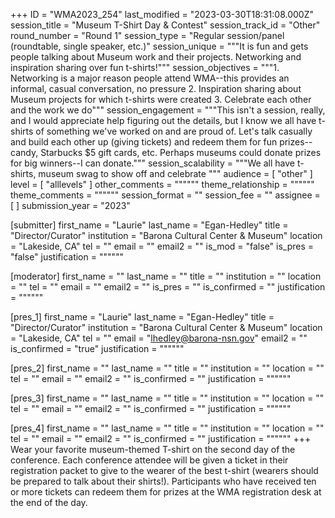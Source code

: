 +++
ID = "WMA2023_254"
last_modified = "2023-03-30T18:31:08.000Z"
session_title = "Museum T-Shirt Day & Contest"
session_track_id = "Other"
round_number = "Round 1"
session_type = "Regular session/panel (roundtable, single speaker, etc.)"
session_unique = """It is fun and gets people talking about Museum work and their projects.  Networking and inspiration sharing over fun t-shirts!"""
session_objectives = """1. Networking is a major reason people attend WMA--this provides an informal,  casual conversation, no pressure
2. Inspiration sharing about Museum projects for which t-shirts were created
3. Celebrate each other and the work we do"""
session_engagement = """This isn't a session, really, and I would appreciate help figuring out the details, but I know we all have t-shirts of something we've worked on and are proud of.  Let's talk casually and build each other up (giving tickets) and redeem them for fun prizes--candy, Starbucks $5 gift cards, etc.  Perhaps museums could donate prizes for big winners--I can donate."""
session_scalability = """We all have t-shirts, museum swag to show off and celebrate
"""
audience = [ "other" ]
level = [ "alllevels" ]
other_comments = """"""
theme_relationship = """"""
theme_comments = """"""
session_format = ""
session_fee = ""
assignee = [  ]
submission_year = "2023"

[submitter]
first_name = "Laurie"
last_name = "Egan-Hedley"
title = "Director/Curator"
institution = "Barona Cultural Center & Museum"
location = "Lakeside, CA"
tel = ""
email = ""
email2 = ""
is_mod = "false"
is_pres = "false"
justification = """"""

[moderator]
first_name = ""
last_name = ""
title = ""
institution = ""
location = ""
tel = ""
email = ""
email2 = ""
is_pres = ""
is_confirmed = ""
justification = """"""

[pres_1]
first_name = "Laurie"
last_name = "Egan-Hedley"
title = "Director/Curator"
institution = "Barona Cultural Center & Museum"
location = "Lakeside, CA"
tel = ""
email = "lhedley@barona-nsn.gov"
email2 = ""
is_confirmed = "true"
justification = """"""

[pres_2]
first_name = ""
last_name = ""
title = ""
institution = ""
location = ""
tel = ""
email = ""
email2 = ""
is_confirmed = ""
justification = """"""

[pres_3]
first_name = ""
last_name = ""
title = ""
institution = ""
location = ""
tel = ""
email = ""
email2 = ""
is_confirmed = ""
justification = """"""

[pres_4]
first_name = ""
last_name = ""
title = ""
institution = ""
location = ""
tel = ""
email = ""
email2 = ""
is_confirmed = ""
justification = """"""
+++
Wear your favorite museum-themed T-shirt on the second day of the conference.  Each conference attendee will be given a ticket in their registration packet to give to the wearer of the best t-shirt (wearers should be prepared to talk about their shirts!).  Participants who have received ten or more tickets can redeem them for prizes at the WMA registration desk at the end of the day. 
